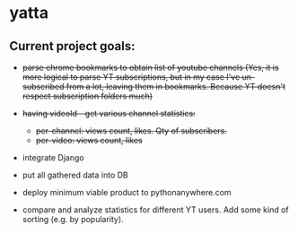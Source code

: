 # yatta

## Current project goals:

- ~~parse chrome bookmarks to obtain list of youtube channels (Yes, it is more logical to parse YT subscriptions, but in my case I've un-subscribed from a lot, leaving them in bookmarks. Because YT doesn't respect subscription folders much)~~
- ~~having videoId - get various channel statistics:~~
   - ~~per-channel:  views count, likes. Qty of subscribers.~~
   - ~~per-video:    views count, likes~~

- integrate Django
- put all gathered data into DB
- deploy minimum viable product to pythonanywhere.com
- compare and analyze statistics for different YT users. Add some kind of sorting (e.g. by popularity).

